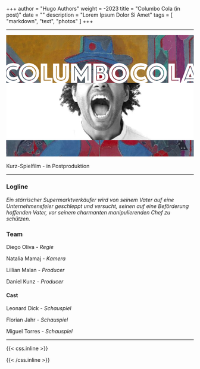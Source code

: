 +++
author = "Hugo Authors"
weight = -2023
title = "Columbo Cola (in post)"
date = ""
description = "Lorem Ipsum Dolor Si Amet"
tags = [
    "markdown",
    "text", "photos"
]
+++
___

![image alt text](/columbocola1.png)

Kurz-Spielfilm - in Postproduktion
___


### Logline 

*Ein störrischer Supermarktverkäufer wird von seinem Vater auf eine Unternehmensfeier geschleppt und versucht, seinen auf eine Beförderung hoffenden Vater, vor seinem charmanten manipulierenden Chef zu schützen.*

### Team


Diego Oliva - *Regie*

Natalia Mamaj - *Kamera*

Lillian Malan  - *Producer*

Daniel Kunz - *Producer*

#### Cast

Leonard Dick - *Schauspiel*

Florian Jahr - *Schauspiel*

Miguel Torres - *Schauspiel*
___




{{< css.inline >}}
<style>
.canon { background: white; width: 100%; height: auto;}
</style>
{{< /css.inline >}}
